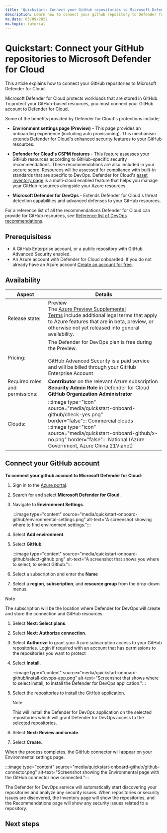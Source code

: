 ```yaml
---
title: 'Quickstart: Connect your GitHub repositories to Microsoft Defender for Cloud'
description: Learn how to connect your github repository to Defender for Cloud.
ms.date: 05/09/2022
ms.topic: tutorial
---
```


# Quickstart: Connect your GitHub repositories to Microsoft Defender for Cloud 

This article explains how to connect your GitHub repositories to Microsoft Defender for Cloud.

Microsoft Defender for Cloud protects workloads that are stored in GitHub. To protect your GitHub-based resources, you must connect your GitHub account to Defender for Cloud.

Some of the benefits provided by Defender for Cloud's protections include;

- **Environment settings page (Preview)** - This page provides an onboarding experience (including auto provisioning). This mechanism extends Defender for Cloud's enhanced security features to your GitHub resources.

- **Defender for Cloud's CSPM features** - This feature assesses your GitHub resources according to GitHub-specific security recommendations. These recommendations are also included in your secure score. Resources will be assessed for compliance with built-in standards that are specific to DevOps. Defender for Cloud's [asset inventory page](asset-inventory.md) is a multi-cloud enabled feature that helps you manage your GitHub resources alongside your Azure resources.

- **Microsoft Defender for DevOps** - Extends Defender for Cloud's threat detection capabilities and advanced defenses to your GitHub resources.

For a reference list of all the recommendations Defender for Cloud can provide for GitHub resources, see [Reference list of DevOps recommendations](#reference-list-of-recommendations).

## Prerequisitess

- A GitHub Enterprise account, or a public repository with GitHub Advanced Security enabled.
- An Azure account with Defender for Cloud onboarded. If you do not already have an Azure account [Create an account for free](https://azure.microsoft.com/free/?WT.mc_id=A261C142F).

## Availability

| Aspect | Details |
|--|--|
| Release state: | Preview <br> The [Azure Preview Supplemental Terms](https://azure.microsoft.com/support/legal/preview-supplemental-terms/) include additional legal terms that apply to Azure features that are in beta, preview, or otherwise not yet released into general availability. |
| Pricing: | The Defender for DevOps plan is free during the Preview. <br><br> GitHub Advanced Security is a paid service and will be billed through your GitHub Enterprise Account |
| Required roles and permissions: | **Contributor** on the relevant Azure subscription <br> **Security Admin Role** in Defender for Cloud <br> **GitHub Organization Administrator** |
| Clouds: | :::image type="icon" source="media/quickstart-onboard-github/check-yes.png" border="false"::: Commercial clouds <br> :::image type="icon" source="media/quickstart-onboard-github/x-no.png" border="false"::: National (Azure Government, Azure China 21Vianet) |

## Connect your GitHub account

**To connect your github account to Microsoft Defender for Cloud**:

1.  Sign in to the [Azure portal](https://portal.azure.com/).

1. Search for and select **Microsoft Defender for Cloud**.

1. Navigate to **Environment Settings**.

    :::image type="content" source="media/quickstart-onboard-github/environmental-settings.png" alt-text="A screenshot showing where to find environment settings.":::

1. Select **Add environment**.

1. Select **GitHub**.

    :::image type="content" source="media/quickstart-onboard-github/select-github.png" alt-text="A screenshot that shows you where to select, to select Github.":::

1. Select a subscription and enter the **Name**

1. Select a **region**, **subscription**, and **resource group** from the drop-down menus.

> [!Note] 
> The subscription will be the location where Defender for DevOps will create and store the connection and GitHub resources.

1. Select **Next: Select plans**.

7. Select **Next: Authorize connection**.

8. Select **Authorize** to grant your Azure subscription access to your GitHub repositories. Login if required with an account that has permissions to the repositories you want to protect

1. Select **Install**.

    :::image type="content" source="media/quickstart-onboard-github/install-devops-app.png" alt-text="Screenshot that shows where to select install, to install the Defender for DevOps application.":::

1. Select the repositories to install the GitHub application.

    > [!Note]
    > This will install the Defender for DevOps application on the selected repositories which will grant Defender for DevOps access to the selected repositories.

9.  Select **Next: Review and create**.

10. Select **Create**.

When the process completes, the GitHub connector will appear on your Environmental settings page.

:::image type="content" source="media/quickstart-onboard-github/github-connector.png" alt-text="Screenshot showing the Environmental page with the GitHub connector now connected.":::

The Defender for DevOps service will automatically start discovering your repositories and analyze any security issues. When repositories or security issues are discovered, the Inventory page will show the repositories, and the Recommendations page will show any security issues related to a repository.

## Next steps
